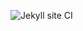 ![Jekyll site CI](https://github.com/kpopper/iankynnersley.co.uk/workflows/Jekyll%20site%20CI/badge.svg)